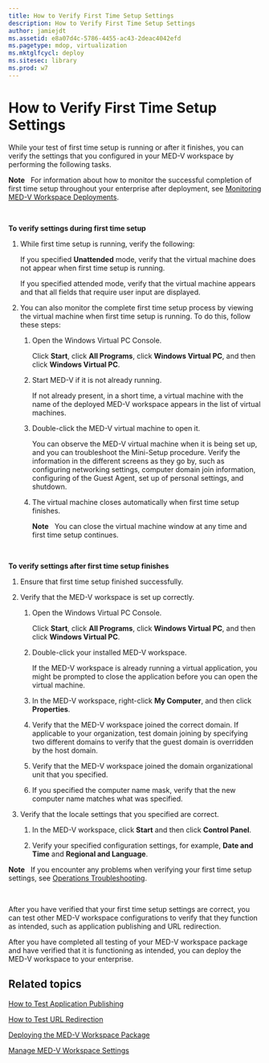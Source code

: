 ```yaml
---
title: How to Verify First Time Setup Settings
description: How to Verify First Time Setup Settings
author: jamiejdt
ms.assetid: e8a07d4c-5786-4455-ac43-2deac4042efd
ms.pagetype: mdop, virtualization
ms.mktglfcycl: deploy
ms.sitesec: library
ms.prod: w7
---
```



# How to Verify First Time Setup Settings


While your test of first time setup is running or after it finishes, you can verify the settings that you configured in your MED-V workspace by performing the following tasks.

**Note**  
For information about how to monitor the successful completion of first time setup throughout your enterprise after deployment, see [Monitoring MED-V Workspace Deployments](monitoring-med-v-workspace-deployments.md).

 

**To verify settings during first time setup**

1.  While first time setup is running, verify the following:

    If you specified **Unattended** mode, verify that the virtual machine does not appear when first time setup is running.

    If you specified attended mode, verify that the virtual machine appears and that all fields that require user input are displayed.

2.  You can also monitor the complete first time setup process by viewing the virtual machine when first time setup is running. To do this, follow these steps:

    1.  Open the Windows Virtual PC Console.

        Click **Start**, click **All Programs**, click **Windows Virtual PC**, and then click **Windows Virtual PC**.

    2.  Start MED-V if it is not already running.

        If not already present, in a short time, a virtual machine with the name of the deployed MED-V workspace appears in the list of virtual machines.

    3.  Double-click the MED-V virtual machine to open it.

        You can observe the MED-V virtual machine when it is being set up, and you can troubleshoot the Mini-Setup procedure. Verify the information in the different screens as they go by, such as configuring networking settings, computer domain join information, configuring of the Guest Agent, set up of personal settings, and shutdown.

    4.  The virtual machine closes automatically when first time setup finishes.

        **Note**  
        You can close the virtual machine window at any time and first time setup continues.

         

**To verify settings after first time setup finishes**

1.  Ensure that first time setup finished successfully.

2.  Verify that the MED-V workspace is set up correctly.

    1.  Open the Windows Virtual PC Console.

        Click **Start**, click **All Programs**, click **Windows Virtual PC**, and then click **Windows Virtual PC**.

    2.  Double-click your installed MED-V workspace.

        If the MED-V workspace is already running a virtual application, you might be prompted to close the application before you can open the virtual machine.

    3.  In the MED-V workspace, right-click **My Computer**, and then click **Properties**.

    4.  Verify that the MED-V workspace joined the correct domain. If applicable to your organization, test domain joining by specifying two different domains to verify that the guest domain is overridden by the host domain.

    5.  Verify that the MED-V workspace joined the domain organizational unit that you specified.

    6.  If you specified the computer name mask, verify that the new computer name matches what was specified.

3.  Verify that the locale settings that you specified are correct.

    1.  In the MED-V workspace, click **Start** and then click **Control Panel**.

    2.  Verify your specified configuration settings, for example, **Date and Time** and **Regional and Language**.

**Note**  
If you encounter any problems when verifying your first time setup settings, see [Operations Troubleshooting](operations-troubleshooting-medv2.md).

 

After you have verified that your first time setup settings are correct, you can test other MED-V workspace configurations to verify that they function as intended, such as application publishing and URL redirection.

After you have completed all testing of your MED-V workspace package and have verified that it is functioning as intended, you can deploy the MED-V workspace to your enterprise.

## Related topics


[How to Test Application Publishing](how-to-test-application-publishing.md)

[How to Test URL Redirection](how-to-test-url-redirection.md)

[Deploying the MED-V Workspace Package](deploying-the-med-v-workspace-package.md)

[Manage MED-V Workspace Settings](manage-med-v-workspace-settings.md)

 

 





